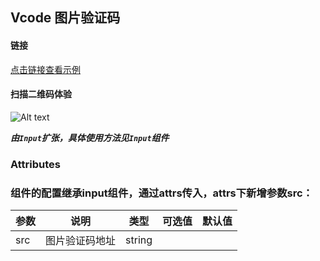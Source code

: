 ## Vcode 图片验证码


#### 链接

[点击链接查看示例](https://rong360.github.io/rong-ui/demo/index.html#/) 

#### 扫描二维码体验

![Alt text](https://static.rong360.com/upload/png/a2/70/a27057593a1271f2e877d382d6718fed.png)



***由`Input`扩张，具体使用方法见`Input`组件***

### Attributes

### 组件的配置继承input组件，通过attrs传入，attrs下新增参数src：

| 参数      | 说明    | 类型      | 可选值       | 默认值   |
|---------- |-------- |---------- |-------------  |-------- |
| src | 图片验证码地址 | string |  |  |